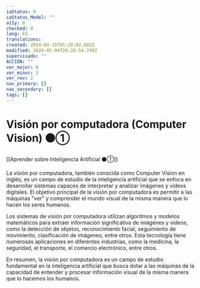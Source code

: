 ```yaml
---
iaStatus: 0
iaStatus_Model: ""
a11y: 0
checked: 0
lang: ES
translations: 
created: 2024-04-15T05:29:02.685Z
modified: 2024-05-04T20:28:54.749Z
supervisado: ""
ACCION: ""
ver_major: 0
ver_minor: 3
ver_rev: 2
nav_primary: []
nav_secondary: []
tags: []
---
```

# Visión por computadora (Computer Vision) ⚫①

[[Aprender sobre Inteligencia Artificial ⚫①]]

La visión por computadora, también conocida como Computer Vision en inglés, es un campo de estudio de la inteligencia artificial que se enfoca en desarrollar sistemas capaces de interpretar y analizar imágenes y videos digitales. El objetivo principal de la visión por computadora es permitir a las máquinas "ver" y comprender el mundo visual de la misma manera que lo hacen los seres humanos.

Los sistemas de visión por computadora utilizan algoritmos y modelos matemáticos para extraer información significativa de imágenes y videos, como la detección de objetos, reconocimiento facial, seguimiento de movimiento, clasificación de imágenes, entre otros. Esta tecnología tiene numerosas aplicaciones en diferentes industrias, como la medicina, la seguridad, el transporte, el comercio electrónico, entre otros.

En resumen, la visión por computadora es un campo de estudio fundamental en la inteligencia artificial que busca dotar a las máquinas de la capacidad de entender y procesar información visual de la misma manera que lo hacemos los humanos.
